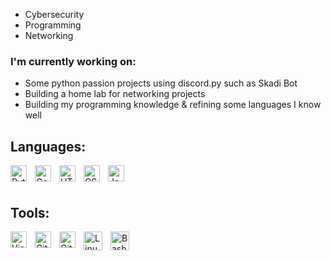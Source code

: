 - Cybersecurity
- Programming
- Networking

### I'm currently working on:
- Some python passion projects using discord.py such as Skadi Bot
- Building a home lab for networking projects
- Building my programming knowledge & refining some languages I know well

## Languages:

[<img align="left" alt="Python" width="26px" src="https://cdn.jsdelivr.net/gh/devicons/devicon/icons/python/python-original.svg" style="padding-right:10px;" />][Python]
[<img align="left" alt="Go" width="26px" src="https://cdn.jsdelivr.net/gh/devicons/devicon/icons/go/go-original-wordmark.svg" style="padding-right:10px;" />][Go]
[<img align="left" alt="HTML5" width="26px" src="https://cdn.jsdelivr.net/gh/devicons/devicon/icons/html5/html5-original.svg" style="padding-right:10px;" />][HTML5]
[<img align="left" alt="CSS3" width="26px" src="https://cdn.jsdelivr.net/gh/devicons/devicon/icons/css3/css3-original.svg" style="padding-right:10px;" />][CSS3]
[<img align="left" alt="JavaScript" width="26px" src="https://cdn.jsdelivr.net/gh/devicons/devicon/icons/javascript/javascript-original.svg" style="padding-right:10px;" />][Javascript]  
<br>
## Tools: 

[<img align="left" alt="Visual Studio Code" width="26px" src="https://cdn.jsdelivr.net/gh/devicons/devicon/icons/vscode/vscode-original.svg" style="padding-right:10px;" />][VSCode]
[<img align="left" alt="Git" width="26px" src="https://cdn.jsdelivr.net/gh/devicons/devicon/icons/git/git-original.svg" style="padding-right:10px;" />][Git]
[<img align="left" alt="GitHub" width="26px" src="https://user-images.githubusercontent.com/3369400/139447912-e0f43f33-6d9f-45f8-be46-2df5bbc91289.png" style="padding-right:10px;" />][Github]
<img align="left" alt="Linux" width="30px" style="padding-right:10px;" src="https://cdn.jsdelivr.net/gh/devicons/devicon/icons/linux/linux-original.svg" />
<img align="left" alt="Bash" width="30px" style="padding-right:10px;" src="https://cdn.jsdelivr.net/gh/devicons/devicon/icons/bash/bash-original.svg" />

[VSCode]: https://code.visualstudio.com
[Git]: https://git-scm.com
[Github]: https://github.com
[Python]: https://www.python.org/downloads/
[Go]: https://go.dev
[HTML5]: https://marketplace.visualstudio.com/items?itemName=abusaidm.html-snippets
[CSS3]: https://marketplace.visualstudio.com/items?itemName=ecmel.vscode-html-css
[Javascript]: https://www.javascript.com
